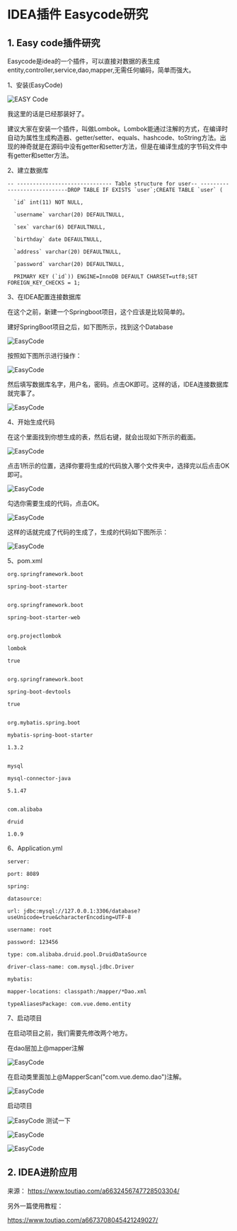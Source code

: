 # IDEA插件 Easycode研究

## 1. Easy code插件研究

Easycode是idea的一个插件，可以直接对数据的表生成entity,controller,service,dao,mapper,无需任何编码，简单而强大。

1、安装(EasyCode)

![EASY Code](https://image.uczzd.cn/1659652693635114170.jpg?id=0)

我这里的话是已经那装好了。

建议大家在安装一个插件，叫做Lombok。Lombok能通过注解的方式，在编译时自动为属性生成构造器、getter/setter、equals、hashcode、toString方法。出现的神奇就是在源码中没有getter和setter方法，但是在编译生成的字节码文件中有getter和setter方法。

2、建立数据库

```
-- ------------------------------ Table structure for user-- ----------------------------DROP TABLE IF EXISTS `user`;CREATE TABLE `user` (

  `id` int(11) NOT NULL,

  `username` varchar(20) DEFAULTNULL,

  `sex` varchar(6) DEFAULTNULL,

  `birthday` date DEFAULTNULL,

  `address` varchar(20) DEFAULTNULL,

  `password` varchar(20) DEFAULTNULL,

  PRIMARY KEY (`id`)) ENGINE=InnoDB DEFAULT CHARSET=utf8;SET FOREIGN_KEY_CHECKS = 1;
```

3、在IDEA配置连接数据库

在这个之前，新建一个Springboot项目，这个应该是比较简单的。

建好SpringBoot项目之后，如下图所示，找到这个Database

![EasyCode](https://image.uczzd.cn/464717806018931146.jpg?id=0&width=720)

按照如下图所示进行操作：

![EasyCode](https://image.uczzd.cn/11051346294967259041.jpg?id=0&width=720)

然后填写数据库名字，用户名，密码。点击OK即可。这样的话，IDEA连接数据库就完事了。

![EasyCode](https://image.uczzd.cn/4471730701661600214.jpg?id=0&width=720)

4、开始生成代码

在这个里面找到你想生成的表，然后右键，就会出现如下所示的截面。

![EasyCode](https://image.uczzd.cn/1963802877390081264.jpg?id=0&width=720)

点击1所示的位置，选择你要将生成的代码放入哪个文件夹中，选择完以后点击OK即可。

![EasyCode](https://image.uczzd.cn/7205175409586892090.jpg?id=0&width=720)

勾选你需要生成的代码，点击OK。

![EasyCode](https://image.uczzd.cn/49236926242065929.jpg?id=0&width=720)

这样的话就完成了代码的生成了，生成的代码如下图所示：

![EasyCode](https://image.uczzd.cn/4275485132955620882.jpg?id=0&width=720)

5、pom.xml

```
org.springframework.boot

spring-boot-starter


org.springframework.boot

spring-boot-starter-web


org.projectlombok

lombok

true


org.springframework.boot

spring-boot-devtools

true


org.mybatis.spring.boot

mybatis-spring-boot-starter

1.3.2


mysql

mysql-connector-java

5.1.47


com.alibaba

druid

1.0.9
```

6、Application.yml

```
server:

port: 8089

spring:

datasource:

url: jdbc:mysql://127.0.0.1:3306/database?useUnicode=true&characterEncoding=UTF-8

username: root

password: 123456

type: com.alibaba.druid.pool.DruidDataSource

driver-class-name: com.mysql.jdbc.Driver

mybatis:

mapper-locations: classpath:/mapper/*Dao.xml

typeAliasesPackage: com.vue.demo.entity
```

7、启动项目

在启动项目之前，我们需要先修改两个地方。

在dao层加上@mapper注解

![EasyCode](https://image.uczzd.cn/10223961605881033454.jpg?id=0&width=720)

在启动类里面加上@MapperScan("com.vue.demo.dao")注解。

![EasyCode](https://image.uczzd.cn/18330394874570264439.jpg?id=0&width=720)

启动项目

![EasyCode](https://image.uczzd.cn/18356017071014140193.jpg?id=0&width=720)
测试一下

![EasyCode](https://image.uczzd.cn/519263529953969417.jpg?id=0&width=720)

![EasyCode](https://image.uczzd.cn/14039073288447076677.jpg?id=0&width=720)

## 2. IDEA进阶应用

来源：
https://www.toutiao.com/a6632456747728503304/

另外一篇使用教程：

https://www.toutiao.com/a6673708045421249027/



